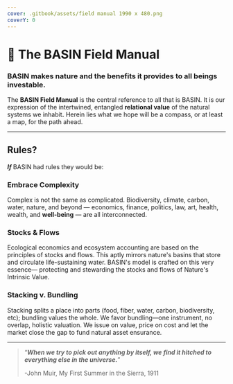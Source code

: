 ```yaml
---
cover: .gitbook/assets/field manual 1990 x 480.png
coverY: 0
---
```


# 📕 The BASIN Field Manual

### BASIN makes nature and the benefits it provides to all beings investable.

The **BASIN Field Manual** is the central reference to all that is BASIN. It is our expression of the intertwined, entangled **relational value** of the natural systems we inhabi&#x74;**.** Herein lies what we hope will be a compass, or at least a map, for the path ahead.

***

## Rules?

_**If**_ BASIN had rules they would be:

### Embrace Complexity

Complex is not the same as complicated. Biodiversity, climate, carbon, water, nature, and beyond — economics, finance, politics, law, art, health, wealth, and **well-being** — are all interconnected.

### Stocks & Flows

Ecological economics and ecosystem accounting are based on the principles of stocks and flows. This aptly mirrors nature's basins that store and circulate life-sustaining water. BASIN's model is crafted on this very essence— protecting and stewarding the stocks and flows of Nature's Intrinsic Value.

### Stacking v. Bundling

Stacking splits a place into parts (food, fiber, water, carbon, biodiversity, etc); bundling values the whole. We favor bundling—one instrument, no overlap, holistic valuation. We issue on value, price on cost and let the market close the gap to fund natural asset ensurance.

***

> “_**When we try to pick out anything by itself, we find it hitched to everything else in the universe.**_”&#x20;
>
> -John Muir, My First Summer in the Sierra, 1911
